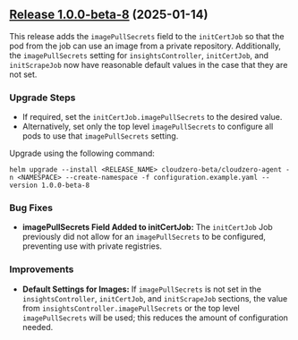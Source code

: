 ## [Release 1.0.0-beta-8](https://github.com/Cloudzero/cloudzero-charts/compare/v0.0.28...v1.0.0-beta-8) (2025-01-14)

This release adds the `imagePullSecrets` field to the `initCertJob` so that the pod from the job can use an image from a private repository. Additionally, the `imagePullSecrets` setting for `insightsController`, `initCertJob`, and `initScrapeJob` now have reasonable default values in the case that they are not set.

### Upgrade Steps
* If required, set the `initCertJob.imagePullSecrets` to the desired value.
* Alternatively, set only the top level `imagePullSecrets` to configure all pods to use that `imagePullSecrets` setting.

Upgrade using the following command:
```console
helm upgrade --install <RELEASE_NAME> cloudzero-beta/cloudzero-agent -n <NAMESPACE> --create-namespace -f configuration.example.yaml --version 1.0.0-beta-8
```

### Bug Fixes
* **imagePullSecrets Field Added to initCertJob:** The `initCertJob` Job previously did not allow for an `imagePullSecrets` to be configured, preventing use with private registries.

### Improvements
* **Default Settings for Images:** If `imagePullSecrets` is not set in the `insightsController`, `initCertJob`, and `initScrapeJob` sections, the value from `insightsController.imagePullSecrets` or the top level `imagePullSecrets` will be used; this reduces the amount of configuration needed.